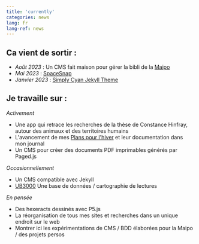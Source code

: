 ```yaml
---
title: 'currently'
categories: news
lang: fr
lang-ref: news
---
```

## Ca vient de sortir :
  - *Août 2023* : Un CMS fait maison pour gérer la bibli de la [Maipo](https://maiporennes.fr)
  - *Mai 2023* : [SpaceSnap](https://pquod.github.io/spacesnap/)
  - *Janvier 2023* : [Simply Cyan Jekyll Theme](https://pquod.github.io/simply-cyan-demo/)


## Je travaille sur :

*Activement*
  - Une app qui retrace les recherches de la thèse de Constance Hinfray, autour des animaux et des territoires humains
  - L'avancement de mes [Plans pour l'hiver](/fr/log.html#winter-plans) et leur documentation dans mon journal
  - Un CMS pour créer des documents PDF imprimables générés par Paged.js

*Occasionnellement*
  - Un CMS compatible avec Jekyll
  - [UB3000](/fr/log.html#project-ultimate-biblio-3000-middot-origin-story) Une base de données / cartographie de lectures


*En pensée*
  - Des hexeracts dessinés avec P5.js
  - La réorganisation de tous mes sites et recherches dans un unique endroit sur le web
  - Montrer ici les expérimentations de CMS / BDD élaborées pour la Maipo / des projets persos

